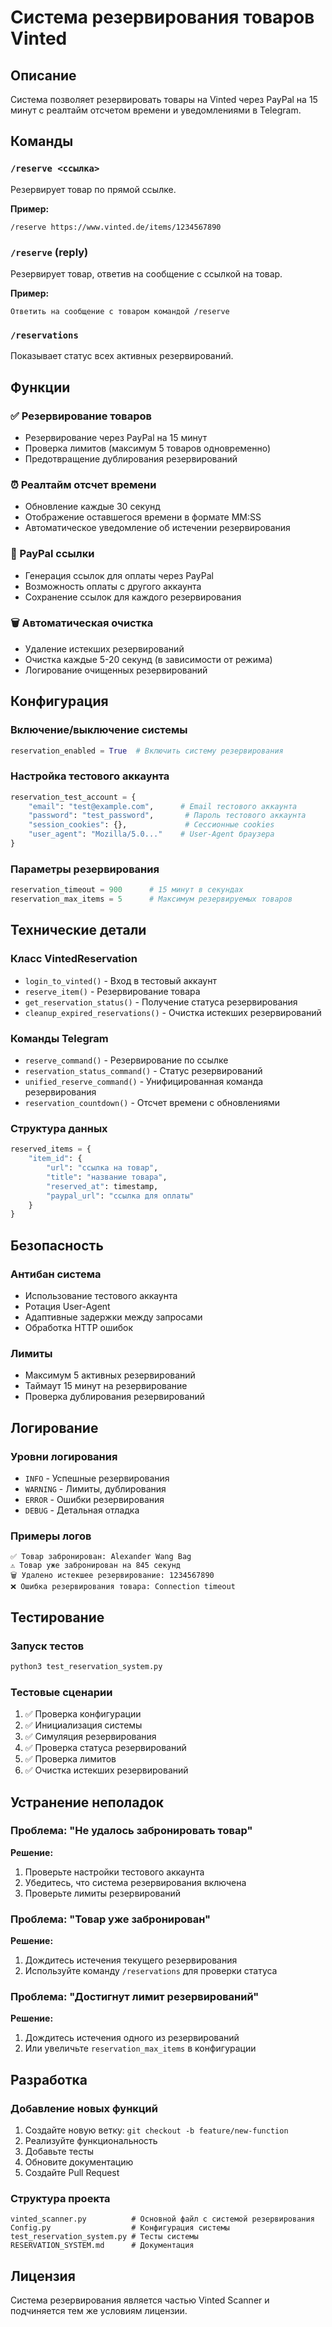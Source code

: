 # Система резервирования товаров Vinted

## Описание

Система позволяет резервировать товары на Vinted через PayPal на 15 минут с реалтайм отсчетом времени и уведомлениями в Telegram.

## Команды

### `/reserve <ссылка>`
Резервирует товар по прямой ссылке.

**Пример:**
```
/reserve https://www.vinted.de/items/1234567890
```

### `/reserve` (reply)
Резервирует товар, ответив на сообщение с ссылкой на товар.

**Пример:**
```
Ответить на сообщение с товаром командой /reserve
```

### `/reservations`
Показывает статус всех активных резервирований.

## Функции

### ✅ Резервирование товаров
- Резервирование через PayPal на 15 минут
- Проверка лимитов (максимум 5 товаров одновременно)
- Предотвращение дублирования резервирований

### ⏰ Реалтайм отсчет времени
- Обновление каждые 30 секунд
- Отображение оставшегося времени в формате MM:SS
- Автоматическое уведомление об истечении резервирования

### 🔗 PayPal ссылки
- Генерация ссылок для оплаты через PayPal
- Возможность оплаты с другого аккаунта
- Сохранение ссылок для каждого резервирования

### 🗑️ Автоматическая очистка
- Удаление истекших резервирований
- Очистка каждые 5-20 секунд (в зависимости от режима)
- Логирование очищенных резервирований

## Конфигурация

### Включение/выключение системы
```python
reservation_enabled = True  # Включить систему резервирования
```

### Настройка тестового аккаунта
```python
reservation_test_account = {
    "email": "test@example.com",      # Email тестового аккаунта
    "password": "test_password",       # Пароль тестового аккаунта
    "session_cookies": {},             # Сессионные cookies
    "user_agent": "Mozilla/5.0..."    # User-Agent браузера
}
```

### Параметры резервирования
```python
reservation_timeout = 900      # 15 минут в секундах
reservation_max_items = 5      # Максимум резервируемых товаров
```

## Технические детали

### Класс VintedReservation
- `login_to_vinted()` - Вход в тестовый аккаунт
- `reserve_item()` - Резервирование товара
- `get_reservation_status()` - Получение статуса резервирования
- `cleanup_expired_reservations()` - Очистка истекших резервирований

### Команды Telegram
- `reserve_command()` - Резервирование по ссылке
- `reservation_status_command()` - Статус резервирований
- `unified_reserve_command()` - Унифицированная команда резервирования
- `reservation_countdown()` - Отсчет времени с обновлениями

### Структура данных
```python
reserved_items = {
    "item_id": {
        "url": "ссылка на товар",
        "title": "название товара", 
        "reserved_at": timestamp,
        "paypal_url": "ссылка для оплаты"
    }
}
```

## Безопасность

### Антибан система
- Использование тестового аккаунта
- Ротация User-Agent
- Адаптивные задержки между запросами
- Обработка HTTP ошибок

### Лимиты
- Максимум 5 активных резервирований
- Таймаут 15 минут на резервирование
- Проверка дублирования резервирований

## Логирование

### Уровни логирования
- `INFO` - Успешные резервирования
- `WARNING` - Лимиты, дублирования
- `ERROR` - Ошибки резервирования
- `DEBUG` - Детальная отладка

### Примеры логов
```
✅ Товар забронирован: Alexander Wang Bag
⚠️ Товар уже забронирован на 845 секунд
🗑️ Удалено истекшее резервирование: 1234567890
❌ Ошибка резервирования товара: Connection timeout
```

## Тестирование

### Запуск тестов
```bash
python3 test_reservation_system.py
```

### Тестовые сценарии
1. ✅ Проверка конфигурации
2. ✅ Инициализация системы
3. ✅ Симуляция резервирования
4. ✅ Проверка статуса резервирований
5. ✅ Проверка лимитов
6. ✅ Очистка истекших резервирований

## Устранение неполадок

### Проблема: "Не удалось забронировать товар"
**Решение:**
1. Проверьте настройки тестового аккаунта
2. Убедитесь, что система резервирования включена
3. Проверьте лимиты резервирований

### Проблема: "Товар уже забронирован"
**Решение:**
1. Дождитесь истечения текущего резервирования
2. Используйте команду `/reservations` для проверки статуса

### Проблема: "Достигнут лимит резервирований"
**Решение:**
1. Дождитесь истечения одного из резервирований
2. Или увеличьте `reservation_max_items` в конфигурации

## Разработка

### Добавление новых функций
1. Создайте новую ветку: `git checkout -b feature/new-function`
2. Реализуйте функциональность
3. Добавьте тесты
4. Обновите документацию
5. Создайте Pull Request

### Структура проекта
```
vinted_scanner.py          # Основной файл с системой резервирования
Config.py                  # Конфигурация системы
test_reservation_system.py # Тесты системы
RESERVATION_SYSTEM.md      # Документация
```

## Лицензия

Система резервирования является частью Vinted Scanner и подчиняется тем же условиям лицензии. 